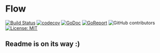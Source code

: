 # Flow
[![Build Status](https://api.travis-ci.com/go-flow/flow.svg?branch=master)](https://travis-ci.com/go-flow/flow)
[![codecov](https://codecov.io/gh/go-flow/flow/branch/master/graph/badge.svg)](https://codecov.io/gh/go-flow/flow)
[![GoDoc](https://godoc.org/github.com/go-flow/flow?status.svg)](https://godoc.org/github.com/go-flow/flow)
[![GoReport](https://goreportcard.com/badge/github.com/go-flow/flow)](https://goreportcard.com/report/github.com/go-flow/flow)
![GitHub contributors](https://img.shields.io/github/contributors/go-flow/flow.svg)
[![License: MIT](https://img.shields.io/badge/License-MIT-blue.svg)](https://opensource.org/licenses/MIT)

## Readme is on its way :)
